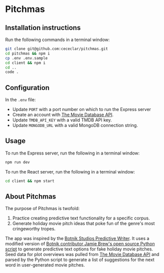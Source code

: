 # Pitchmas

## Installation instructions

Run the following commands in a terminal window:

```bash
git clone git@github.com:cececlar/pitchmas.git
cd pitchmas && npm i
cp .env .env.sample
cd client && npm i
cd ..
code .
```

## Configuration

In the `.env` file:

- Update `PORT` with a port number on which to run the Express server
- Create an account with [The Movie Database API](https://developers.themoviedb.org/3/getting-started/introduction).
- Update `TMDB_API_KEY` with a valid TMDB API key.
- Update `MONGODB_URL` with a valid MongoDB connection string.

## Usage

To run the Express server, run the following in a terminal window:

```bash
npm run dev
```

To run the React server, run the following in a terminal window:

```bash
cd client && npm start
```

## About Pitchmas

The purpose of Pitchmas is twofold:

1. Practice creating predictive text functionality for a specific corpus.
2. Generate holiday movie pitch ideas that poke fun of the genre's most cringeworthy tropes.

The app was inspired by the [Botnik Studios Predictive Writer](https://botnik.org/apps/writer/). It uses a modified version of [Botnik contributor Jamie Brew's open source Python script](https://github.com/jbrew/pt-write) to generate predictive text options for fake holiday movie pitches. Seed data for plot overviews was pulled from [The Movie Database API](https://developers.themoviedb.org/3/getting-started/introduction) and parsed by the Python script to generate a list of suggestions for the next word in user-generated movie pitches.
